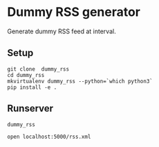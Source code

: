 # Dummy RSS generator

Generate dummy RSS feed at interval.


## Setup
```
git clone  dummy_rss
cd dummy_rss
mkvirtualenv dummy_rss --python=`which python3`
pip install -e .
```


## Runserver
```
dummy_rss

open localhost:5000/rss.xml
```
